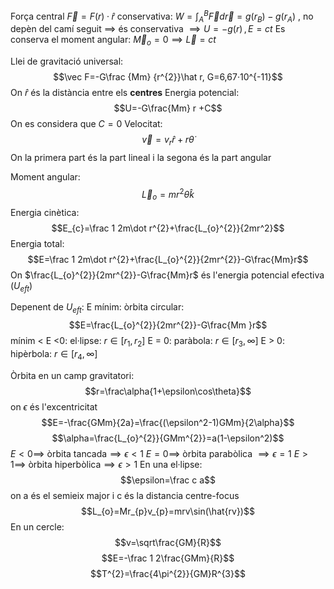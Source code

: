 Força central $\vec F=F(r)·\hat r$ conservativa:
	$W=\int_{A}^{B}\vec Fd\vec r=g(r_{B})-g(r_{A})$ , no depèn del camí seguit $\implies$ és conservativa $\implies U=-g(r)\, ,E=ct$ 
	Es conserva el moment angular: $\vec M_{o}=0\implies\vec L=ct$ 

Llei de gravitació universal: $$\vec F=-G\frac {Mm} {r^{2}}\hat r, G=6,67·10^{-11}$$
	On $\hat r$ és la distància entre els **centres** 
Energia potencial:$$U=-G\frac{Mm} r +C$$
	On es considera que $C=0$ 
 Velocitat:$$\vec v=v_{r}\hat r+r\dot\theta$$
	 On la primera part és la part lineal i la segona és la part angular

Moment angular:$$\vec L_{o}=mr^{2}\dot\theta\hat k$$
Energia cinètica:$$E_{c}=\frac 1 2m\dot r^{2}+\frac{L_{o}^{2}}{2mr^2}$$
Energia total:$$E=\frac 1 2m\dot r^{2}+\frac{L_{o}^{2}}{2mr^{2}}-G\frac{Mm}r$$
	On $\frac{L_{o}^{2}}{2mr^{2}}-G\frac{Mm}r$ és l'energia potencial efectiva ($U_{eft}$)

Depenent de $U_{eft}$:
	E mínim: òrbita circular: $$E=\frac{L_{o}^{2}}{2mr^{2}}-G\frac{Mm }r$$
	mínim < E <0: el·lipse: $r\in[r_{1},r_{2}]$ 
	E = 0: paràbola: $r\in[r_{3},\infty]$ 
	E > 0: hipèrbola: $r\in[r_{4},\infty]$ 

Òrbita en un camp gravitatori:$$r=\frac\alpha{1+\epsilon\cos\theta}$$ on $\epsilon$ és l'excentricitat
	$$E=-\frac{GMm}{2a}=\frac{(\epsilon^2-1)GMm}{2\alpha}$$$$\alpha=\frac{L_{o}^{2}}{GMm^{2}}=a(1-\epsilon^2)$$
	$E<0\implies$ òrbita tancada$\implies \epsilon<1$
	$E=0\implies$ òrbita parabòlica $\implies \epsilon=1$ 
	$E>1\implies$ òrbita hiperbòlica$\implies\epsilon>1$ 
En una el·lipse:$$\epsilon=\frac c a$$ on a és el semieix major i c és la distancia centre-focus
$$L_{o}=Mr_{p}v_{p}=mrv\sin(\hat{rv})$$
En un cercle:
	$$v=\sqrt\frac{GM}{R}$$$$E=-\frac 1 2\frac{GMm}{R}$$$$T^{2}=\frac{4\pi^{2}}{GM}R^{3}$$